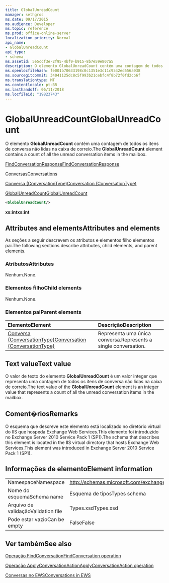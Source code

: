 ```yaml
---
title: GlobalUnreadCount
manager: sethgros
ms.date: 09/17/2015
ms.audience: Developer
ms.topic: reference
ms.prod: office-online-server
localization_priority: Normal
api_name:
- GlobalUnreadCount
api_type:
- schema
ms.assetid: 5e5ccf3e-2f95-4bf9-b915-8b7e59e807a5
description: O elemento GlobalUnreadCount contém uma contagem de todos os itens de conversa não lidas na caixa de correio.
ms.openlocfilehash: fe001b70633198c0c1351e3c11c9542ed556a938
ms.sourcegitcommit: 34041125dc8c5f993b21cebfc4f8b72f0fd2cb6f
ms.translationtype: MT
ms.contentlocale: pt-BR
ms.lasthandoff: 06/11/2018
ms.locfileid: "19823743"
---
```

# <a name="globalunreadcount"></a><span data-ttu-id="5ddb9-103">GlobalUnreadCount</span><span class="sxs-lookup"><span data-stu-id="5ddb9-103">GlobalUnreadCount</span></span>

<span data-ttu-id="5ddb9-104">O elemento **GlobalUnreadCount** contém uma contagem de todos os itens de conversa não lidas na caixa de correio.</span><span class="sxs-lookup"><span data-stu-id="5ddb9-104">The **GlobalUnreadCount** element contains a count of all the unread conversation items in the mailbox.</span></span> 
  
[<span data-ttu-id="5ddb9-105">FindConversationResponse</span><span class="sxs-lookup"><span data-stu-id="5ddb9-105">FindConversationResponse</span></span>](findconversationresponse.md)
  
[<span data-ttu-id="5ddb9-106">Conversas</span><span class="sxs-lookup"><span data-stu-id="5ddb9-106">Conversations</span></span>](conversations-ex15websvcsotherref.md)
  
[<span data-ttu-id="5ddb9-107">Conversa (ConversationType)</span><span class="sxs-lookup"><span data-stu-id="5ddb9-107">Conversation (ConversationType)</span></span>](conversation-conversationtype.md)
  
[<span data-ttu-id="5ddb9-108">GlobalUnreadCount</span><span class="sxs-lookup"><span data-stu-id="5ddb9-108">GlobalUnreadCount</span></span>](globalunreadcount.md)
  
```XML
<GlobalUnreadCount/>
```

 <span data-ttu-id="5ddb9-109">**xs:int**</span><span class="sxs-lookup"><span data-stu-id="5ddb9-109">**xs:int**</span></span>
## <a name="attributes-and-elements"></a><span data-ttu-id="5ddb9-110">Attributes and elements</span><span class="sxs-lookup"><span data-stu-id="5ddb9-110">Attributes and elements</span></span>

<span data-ttu-id="5ddb9-111">As seções a seguir descrevem os atributos e elementos filho elementos pai.</span><span class="sxs-lookup"><span data-stu-id="5ddb9-111">The following sections describe attributes, child elements, and parent elements.</span></span>
  
### <a name="attributes"></a><span data-ttu-id="5ddb9-112">Atributos</span><span class="sxs-lookup"><span data-stu-id="5ddb9-112">Attributes</span></span>

<span data-ttu-id="5ddb9-113">Nenhum.</span><span class="sxs-lookup"><span data-stu-id="5ddb9-113">None.</span></span>
  
### <a name="child-elements"></a><span data-ttu-id="5ddb9-114">Elementos filho</span><span class="sxs-lookup"><span data-stu-id="5ddb9-114">Child elements</span></span>

<span data-ttu-id="5ddb9-115">Nenhum.</span><span class="sxs-lookup"><span data-stu-id="5ddb9-115">None.</span></span>
  
### <a name="parent-elements"></a><span data-ttu-id="5ddb9-116">Elementos pai</span><span class="sxs-lookup"><span data-stu-id="5ddb9-116">Parent elements</span></span>

|<span data-ttu-id="5ddb9-117">**Elemento**</span><span class="sxs-lookup"><span data-stu-id="5ddb9-117">**Element**</span></span>|<span data-ttu-id="5ddb9-118">**Descrição**</span><span class="sxs-lookup"><span data-stu-id="5ddb9-118">**Description**</span></span>|
|:-----|:-----|
|[<span data-ttu-id="5ddb9-119">Conversa (ConversationType)</span><span class="sxs-lookup"><span data-stu-id="5ddb9-119">Conversation (ConversationType)</span></span>](conversation-conversationtype.md) <br/> |<span data-ttu-id="5ddb9-120">Representa uma única conversa.</span><span class="sxs-lookup"><span data-stu-id="5ddb9-120">Represents a single conversation.</span></span>  <br/> |
   
## <a name="text-value"></a><span data-ttu-id="5ddb9-121">Text value</span><span class="sxs-lookup"><span data-stu-id="5ddb9-121">Text value</span></span>

<span data-ttu-id="5ddb9-122">O valor de texto do elemento **GlobalUnreadCount** é um valor integer que representa uma contagem de todos os itens de conversa não lidas na caixa de correio.</span><span class="sxs-lookup"><span data-stu-id="5ddb9-122">The text value of the **GlobalUnreadCount** element is an integer value that represents a count of all the unread conversation items in the mailbox.</span></span> 
  
## <a name="remarks"></a><span data-ttu-id="5ddb9-123">Coment�rios</span><span class="sxs-lookup"><span data-stu-id="5ddb9-123">Remarks</span></span>

<span data-ttu-id="5ddb9-124">O esquema que descreve este elemento está localizado no diretório virtual do IIS que hospeda Exchange Web Services.This elemento foi introduzido no Exchange Server 2010 Service Pack 1 (SP1).</span><span class="sxs-lookup"><span data-stu-id="5ddb9-124">The schema that describes this element is located in the IIS virtual directory that hosts Exchange Web Services.This element was introduced in Exchange Server 2010 Service Pack 1 (SP1).</span></span>
  
## <a name="element-information"></a><span data-ttu-id="5ddb9-125">Informações de elemento</span><span class="sxs-lookup"><span data-stu-id="5ddb9-125">Element information</span></span>

|||
|:-----|:-----|
|<span data-ttu-id="5ddb9-126">Namespace</span><span class="sxs-lookup"><span data-stu-id="5ddb9-126">Namespace</span></span>  <br/> |http://schemas.microsoft.com/exchange/services/2006/types  <br/> |
|<span data-ttu-id="5ddb9-127">Nome do esquema</span><span class="sxs-lookup"><span data-stu-id="5ddb9-127">Schema name</span></span>  <br/> |<span data-ttu-id="5ddb9-128">Esquema de tipos</span><span class="sxs-lookup"><span data-stu-id="5ddb9-128">Types schema</span></span>  <br/> |
|<span data-ttu-id="5ddb9-129">Arquivo de validação</span><span class="sxs-lookup"><span data-stu-id="5ddb9-129">Validation file</span></span>  <br/> |<span data-ttu-id="5ddb9-130">Types.xsd</span><span class="sxs-lookup"><span data-stu-id="5ddb9-130">Types.xsd</span></span>  <br/> |
|<span data-ttu-id="5ddb9-131">Pode estar vazio</span><span class="sxs-lookup"><span data-stu-id="5ddb9-131">Can be empty</span></span>  <br/> |<span data-ttu-id="5ddb9-132">False</span><span class="sxs-lookup"><span data-stu-id="5ddb9-132">False</span></span>  <br/> |
   
## <a name="see-also"></a><span data-ttu-id="5ddb9-133">Ver também</span><span class="sxs-lookup"><span data-stu-id="5ddb9-133">See also</span></span>



[<span data-ttu-id="5ddb9-134">Operação FindConversation</span><span class="sxs-lookup"><span data-stu-id="5ddb9-134">FindConversation operation</span></span>](findconversation-operation.md)
  
[<span data-ttu-id="5ddb9-135">Operação ApplyConversationAction</span><span class="sxs-lookup"><span data-stu-id="5ddb9-135">ApplyConversationAction operation</span></span>](applyconversationaction-operation.md)


[<span data-ttu-id="5ddb9-136">Conversas no EWS</span><span class="sxs-lookup"><span data-stu-id="5ddb9-136">Conversations in EWS</span></span>](http://msdn.microsoft.com/library/91e64629-db6c-4c94-9dcb-d386232e8467%28Office.15%29.aspx)

